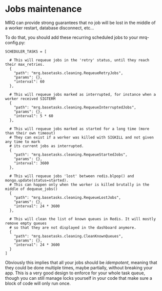 # Jobs maintenance

MRQ can provide strong guarantees that no job will be lost in the middle of a worker restart, database disconnect, etc...

To do that, you should add these recurring scheduled jobs to your mrq-config.py:

```
SCHEDULER_TASKS = [

  # This will requeue jobs in the 'retry' status, until they reach their max_retries.
  {
    "path": "mrq.basetasks.cleaning.RequeueRetryJobs",
    "params": {},
    "interval": 60
  },

  # This will requeue jobs marked as interrupted, for instance when a worker received SIGTERM
  {
    "path": "mrq.basetasks.cleaning.RequeueInterruptedJobs",
    "params": {},
    "interval": 5 * 60
  },

  # This will requeue jobs marked as started for a long time (more than their own timeout)
  # They can exist if a worker was killed with SIGKILL and not given any time to mark
  # its current jobs as interrupted.
  {
    "path": "mrq.basetasks.cleaning.RequeueStartedJobs",
    "params": {},
    "interval": 3600
  },

  # This will requeue jobs 'lost' between redis.blpop() and mongo.update(status=started).
  # This can happen only when the worker is killed brutally in the middle of dequeue_jobs()
  {
    "path": "mrq.basetasks.cleaning.RequeueLostJobs",
    "params": {},
    "interval": 24 * 3600
  },

  # This will clean the list of known queues in Redis. It will mostly remove empty queues
  # so that they are not displayed in the dashboard anymore.
  {
    "path": "mrq.basetasks.cleaning.CleanKnownQueues",
    "params": {},
    "interval": 24 * 3600
  }
]
```

Obviously this implies that all your jobs should be *idempotent*, meaning that they could be done multiple times, maybe partially, without breaking your app. This is a very good design to enforce for your whole task queue, though you can still manage locks yourself in your code that make sure a block of code will only run once.
